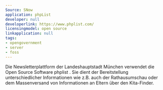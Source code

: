 ```yaml
---
Source: SNow
application: phpList
developer: null
developerlink: https://www.phplist.com/
licensingmodel: open source
linkapplication: null
tags:
- opengovernment
- server
- foss
---
```

Die Newsletterplattform der Landeshauptstadt München verwendet die Open Source Software phplist . Sie dient der Bereitstellung unterschiedlicher Informationen wie z.B. auch der Rathausumschau oder dem Massenversand von Informationen an Eltern über den Kita-Finder.

<!-- more -->


